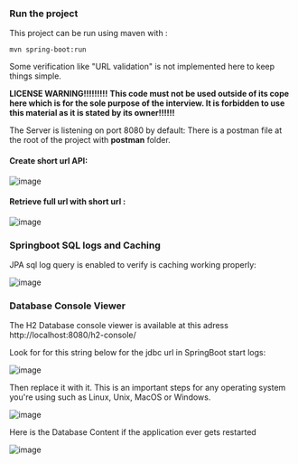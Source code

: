 ### Run the project
This project can be run using maven with :
```shell
mvn spring-boot:run
```

Some verification like "URL validation" is not implemented here to keep things simple. 

**LICENSE WARNING!!!!!!!!!**
**This code must not be used outside of its cope here which is for the sole purpose of the interview. It is forbidden to use this material as it is stated by its owner!!!!!!**

The Server is listening on port 8080 by default:
There is a postman file at the root of the project with **postman** folder.

#### Create short url API:
![image](https://github.com/user-attachments/assets/c82be8a3-986d-4054-92b4-16eb50943f29)

#### Retrieve full url with short url :
![image](https://github.com/user-attachments/assets/9dbf0db0-4951-43a5-b869-9ad86b81aa96)

### Springboot SQL logs and Caching
JPA  sql log query is enabled to verify is caching working properly:

![image](https://github.com/user-attachments/assets/afafb9cc-599e-4017-a63e-92c7181b377b)

### Database Console Viewer
The H2 Database console viewer is available at this adress
http://localhost:8080/h2-console/

Look for for this string below for the jdbc url in SpringBoot start logs:

![image](https://github.com/user-attachments/assets/adf28493-fcec-4149-a52c-e50518970baf)

Then replace it with it. This is an important steps for any operating system you're using such as Linux, Unix, MacOS or Windows.

![image](https://github.com/user-attachments/assets/53348f19-3610-43e9-b14f-30a22b978880)

Here is the Database Content if the application ever gets restarted

![image](https://github.com/user-attachments/assets/a0cf8b84-2eb1-4ad5-ad9c-a5aaee1f3c97)






